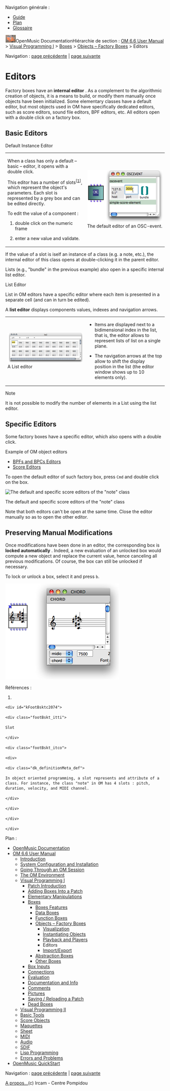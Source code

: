 <div id="tplf" class="tplPage">

<div id="tplh">

<span class="hidden">Navigation générale : </span>

  - [<span>Guide</span>](OM-Documentation.md)
  - [<span>Plan</span>](OM-Documentation_1.md)
  - [<span>Glossaire</span>](OM-Documentation_2.md)

</div>

<div id="tplt">

![empty.gif](../tplRes/page/empty.gif)![logoom1.png](../res/logoom1.png)<span class="tplTi">OpenMusic
Documentation</span><span class="sw_outStack_navRoot"><span class="hidden">Hiérarchie
de section : </span>[<span>OM 6.6 User
Manual</span>](OM-User-Manual.md)<span class="stkSep"> \>
</span>[<span>Visual Programming
I</span>](BasicVisualProgramming.md)<span class="stkSep"> \>
</span>[<span>Boxes</span>](Boxes.md)<span class="stkSep"> \>
</span>[<span>Objects – Factory
Boxes</span>](FactoryBoxes.md)<span class="stkSep"> \>
</span><span class="stkSel_yes"><span>Editors</span></span></span>

</div>

<div class="tplNav">

<span class="hidden">Navigation : </span>[<span>page
précédente</span>](1-Play.md "page précédente(Playback and Players)")<span class="hidden">
| </span>[<span>page
suivante</span>](4-ImportExport.md "page suivante(Import/Export)")

</div>

<div id="tplc" class="tplc_out_yes">

<div style="text-align: center;">



</div>

<div class="headCo">

# <span>Editors</span>

<div class="headCo_co">

<div>

<div class="infobloc">

<div class="txt">

Factory boxes have an **internal editor** . As a complement to the
algorithmic creation of objects, it is a means to build, or modify them
manually once objects have been initialized. Some elementary classes
have a default editor, but most objects used in OM have specifically
dedicated editors, such as score editors, sound file editors, BPF
editors, etc. All editors open with a double click on a factory box.

</div>

</div>

<div class="part">

## <span>Basic Editors</span>

<div class="part_co">

<div class="infobloc">

<div class="infobloc_ti">

<span>Default Instance Editor</span>

</div>

<div class="txtRes">

<table>
<colgroup>
<col style="width: 50%" />
<col style="width: 50%" />
</colgroup>
<tbody>
<tr class="odd">
<td><div class="dk_txtRes_txt txt">
<p>When a class has only a default – basic – editor, it opens with a double click.</p>
<p>This editor has a number of <span id="i3" class="defRef_ul"><span>slots</span></span><sup><a href="#kFootBsktc2074"><span>[</span>1<span>]</span></a></sup>, which represent the object's parameters. Each slot is represented by a grey box and can be edited directly.</p>
<p>To edit the value of a component :</p>
<ol>
<li><p>double click on the numeric frame</p></li>
<li><p>enter a new value and validate.</p></li>
</ol>
</div></td>
<td><div class="caption">
<div class="caption_co">
<img src="../res/defedit-edit.png" width="269" height="165" alt="The default editor of an OSC-event." />
</div>
<div class="caption_ti">
The default editor of an OSC-event.
</div>
</div></td>
</tr>
</tbody>
</table>

</div>

<div class="txt">

If the value of a slot is iself an instance of a class (e.g. a note,
etc.), the internal editor of this class opens at double-clicking it in
the parent editor.

Lists (e.g., "bundle" in the previous example) also open in a specific
internal list editor.

</div>

</div>

<div class="infobloc">

<div class="infobloc_ti">

<span>List Editor</span>

</div>

<div class="txt">

List in OM editors have a specific editor where each item is presented
in a separate cell (and can in turn be edited).

A **list editor** displays components values, indexes and navigation
arrows.

</div>

<div class="txtRes">

<table>
<colgroup>
<col style="width: 50%" />
<col style="width: 50%" />
</colgroup>
<tbody>
<tr class="odd">
<td><div class="caption">
<div class="caption_co">
<a href="../res/listeditor-2.png" class="overLnk" title="Cliquez pour agrandir"><img src="../res/listeditor-2_1.png" width="300" height="95" alt="A List editor" /></a>
</div>
<div class="caption_ti">
A List editor
</div>
</div></td>
<td><div class="dk_txtRes_txt txt">
<ul>
<li><p>Items are displayed next to a bidimensional index in the list, that is, the editor allows to represent lists of list on a single plane.</p></li>
<li><p>The navigation arrows at the top allow to shift the display position in the list (the editor window shows up to 10 elements only).</p></li>
</ul>
</div></td>
</tr>
</tbody>
</table>

</div>

</div>

<div class="bloc note">

<div class="bloc_ti note_ti">

<span>Note</span>

</div>

<div class="txt">

It is not possible to modify the number of elements in a List using the
list editor.

</div>

</div>

</div>

</div>

<div class="part">

## <span>Specific Editors</span>

<div class="part_co">

<div class="infobloc">

<div class="txt">

Some factory boxes have a specific editor, which also opens with a
double click.

</div>

<div class="linkSet">

<div class="linkSet_ti">

<span>Example of OM object editors</span>

</div>

<div class="linkUL">

  - [<span>BPFs and BPCs Editors</span>](BPFEditors.md)
  - [<span>Score Editors</span>](ScoreEditors.md)

</div>

</div>

<div class="txt">

To open the default editor of such factory box, press `Cmd` and double
click on the box.

</div>

<div class="caption">

<div class="caption_co">

![The default and specific score editors of the "note"
class](../res/noteeditors.png)

</div>

<div class="caption_ti">

The default and specific score editors of the "note" class

</div>

</div>

<div class="txt">

Note that both editors can't be open at the same time. Close the editor
manually so as to open the other editor.

</div>

</div>

</div>

</div>

<div class="part">

## <span>Preserving Manual Modifications</span>

<div class="part_co">

<div class="infobloc">

<div class="txt">

Once modifications have been done in an editor, the corresponding box is
**locked automatically** . Indeed, a new evaluation of an unlocked box
would compute a new object and replace the current value, hence
canceling all previous modifications. Of course, the box can still be
unlocked if necessary.

To lock or unlock a box, select it and press `b`.

</div>

<div class="caption">

<div class="caption_co">

![addlock.png](../res/addlock.png)

</div>

</div>

</div>

</div>

</div>

</div>

</div>

</div>

<span class="hidden">Références : </span>

1.  
    
    <div id="kFootBsktc2074">
    
    <div class="footBskt_itti">
    
    Slot
    
    </div>
    
    <div class="footBskt_itco">
    
    <div>
    
    <div class="dk_definitionMeta_def">
    
    In object oriented programming, a slot represents and attribute of a
    class. For instance, the class "note" in OM has 4 slots : pitch,
    duration, velocity, and MIDI channel.
    
    </div>
    
    </div>
    
    </div>
    
    </div>

</div>

<div id="tplo" class="tplo_out_yes">

<div class="tplOTp">

<div class="tplOBm">

<div id="mnuFrm">

<span class="hidden">Plan :</span>

<div id="mnuFrmUp" onmouseout="menuScrollTiTask.fSpeed=0;" onmouseover="if(menuScrollTiTask.fSpeed&gt;=0) {menuScrollTiTask.fSpeed=-2; scTiLib.addTaskNow(menuScrollTiTask);}" onclick="menuScrollTiTask.fSpeed-=2;" style="display: none;">

<span id="mnuFrmUpLeft">[](#)</span><span id="mnuFrmUpCenter"></span><span id="mnuFrmUpRight"></span>

</div>

<div id="mnuScroll">

  - [<span>OpenMusic Documentation</span>](OM-Documentation.md)
  - [<span>OM 6.6 User Manual</span>](OM-User-Manual.md)
      - [<span>Introduction</span>](00-Sommaire.md)
      - [<span>System Configuration and
        Installation</span>](Installation.md)
      - [<span>Going Through an OM Session</span>](Goingthrough.md)
      - [<span>The OM Environment</span>](Environment.md)
      - [<span>Visual Programming I</span>](BasicVisualProgramming.md)
          - [<span>Patch Introduction</span>](ProgrammingIntro.md)
          - [<span>Adding Boxes Into a Patch</span>](AddingBoxes.md)
          - [<span>Elementary Manipulations</span>](ElementaryManips.md)
          - [<span>Boxes</span>](Boxes.md)
              - [<span>Boxes Features</span>](GraphicFeatures.md)
              - [<span>Data Boxes</span>](DataBox.md)
              - [<span>Function Boxes</span>](FunctionBoxes.md)
              - [<span>Objects – Factory Boxes</span>](FactoryBoxes.md)
                  - [<span>Visualization</span>](1-Visualization.md)
                  - [<span>Instantiating
                    Objects</span>](2-Instanciation.md)
                  - [<span>Playback and Players</span>](1-Play.md)
                  - <span id="i4" class="outLeftSel_yes"><span>Editors</span></span>
                  - [<span>Import/Export</span>](4-ImportExport.md)
              - [<span>Abstraction Boxes</span>](AbsBoxesIntro.md)
              - [<span>Other Boxes</span>](OtherBoxes.md)
          - [<span>Box Inputs</span>](BoxInputs.md)
          - [<span>Connections</span>](Connections.md)
          - [<span>Evaluation</span>](Evaluation.md)
          - [<span>Documentation and Info</span>](DocAndInfo.md)
          - [<span>Comments</span>](Comments.md)
          - [<span>Pictures</span>](Pictures.md)
          - [<span>Saving / Reloading a Patch</span>](SavingPatch.md)
          - [<span>Dead Boxes</span>](DeadBox.md)
      - [<span>Visual Programming
        II</span>](AdvancedVisualProgramming.md)
      - [<span>Basic Tools</span>](BasicObjects.md)
      - [<span>Score Objects</span>](ScoreObjects.md)
      - [<span>Maquettes</span>](Maquettes.md)
      - [<span>Sheet</span>](Sheet.md)
      - [<span>MIDI</span>](MIDI.md)
      - [<span>Audio</span>](Audio.md)
      - [<span>SDIF</span>](SDIF.md)
      - [<span>Lisp Programming</span>](Lisp.md)
      - [<span>Errors and Problems</span>](errors.md)
  - [<span>OpenMusic QuickStart</span>](QuickStart-Chapters.md)

</div>

<div id="mnuFrmDown" onmouseout="menuScrollTiTask.fSpeed=0;" onmouseover="if(menuScrollTiTask.fSpeed&lt;=0) {menuScrollTiTask.fSpeed=2; scTiLib.addTaskNow(menuScrollTiTask);}" onclick="menuScrollTiTask.fSpeed+=2;" style="display: none;">

<span id="mnuFrmDownLeft">[](#)</span><span id="mnuFrmDownCenter"></span><span id="mnuFrmDownRight"></span>

</div>

</div>

</div>

</div>

</div>

<div class="tplNav">

<span class="hidden">Navigation : </span>[<span>page
précédente</span>](1-Play.md "page précédente(Playback and Players)")<span class="hidden">
| </span>[<span>page
suivante</span>](4-ImportExport.md "page suivante(Import/Export)")

</div>

<div id="tplb">

[<span>A propos...</span>](OM-Documentation_3.md)(c) Ircam - Centre
Pompidou

</div>

</div>
